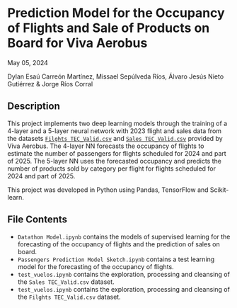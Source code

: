 # Prediction Model for the Occupancy of Flights and Sale of Products on Board for Viva Aerobus

May 05, 2024

Dylan Esaú Carreón Martínez, Missael Sepúlveda Ríos, Álvaro Jesús Nieto Gutiérrez & Jorge Ríos Corral

## Description

This project implements two deep learning models through the training of a 4-layer and a 5-layer neural network with 2023 flight and sales data from the datasets [`Filghts TEC_Valid.csv`](https://drive.google.com/file/d/1h4GvP8it_wwJsvtJekbBTY8qKGGOUV_s/view) and [`Sales TEC_Valid.csv`](https://drive.google.com/file/d/1Kf0UIkgDdlrkdKBU1IAUpJrYx-0KdK78/view) provided by Viva Aerobus. The 4-layer NN forecasts the occupancy of flights to estimate the number of passengers for flights scheduled for 2024 and part of 2025. The 5-layer NN uses the forecasted occupancy and predicts the number of products sold by category per flight for flights scheduled for 2024 and part of 2025.

This project was developed in Python using Pandas, TensorFlow and Scikit-learn.

## File Contents

- `Datathon Model.ipynb` contains the models of supervised learning for the forecasting of the occupancy of flights and the prediction of sales on board.
- `Passengers Prediction Model Sketch.ipynb` contains a test learning model for the forecasting of the occupancy of flights.
- `test_vuelos.ipynb` contains the exploration, processing and cleansing of the `Sales TEC_Valid.csv` dataset.
- `test_vuelos.ipynb` contains the exploration, processing and cleansing of the `Filghts TEC_Valid.csv` dataset.
